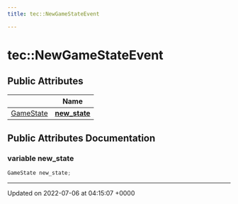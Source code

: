 ```yaml
---
title: tec::NewGameStateEvent

---
```


# tec::NewGameStateEvent





## Public Attributes

|                | Name           |
| -------------- | -------------- |
| [GameState](/engine/Classes/structtec_1_1_game_state/) | **[new_state](/engine/Classes/structtec_1_1_new_game_state_event/#variable-new-state)**  |

## Public Attributes Documentation

### variable new_state

```cpp
GameState new_state;
```


-------------------------------

Updated on 2022-07-06 at 04:15:07 +0000